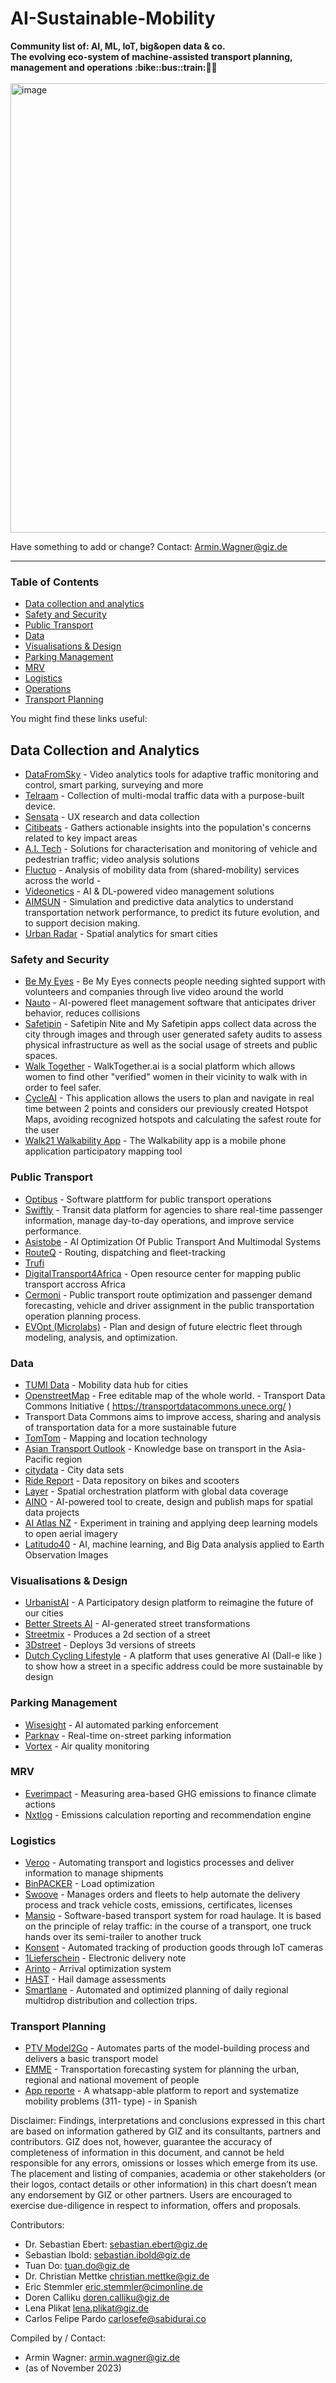 # AI-Sustainable-Mobility 

<b> 
Community list of: AI, ML, IoT, big&open data & co. <br>
The evolving eco-system of machine-assisted transport planning, management and operations :bike::bus::train:🌳🚊
</b><br><br>
<img width="719" alt="image" src="https://github.com/arwagiz/AI-Sustainable-Mobility/assets/150907039/096d8f9c-9352-4093-a69e-7013e5437a7a">


Have something to add or change? Contact: Armin.Wagner@giz.de

------------------------------

### Table of Contents

- [Data collection and analytics](#data-collection-and-analytics)
- [Safety and Security](#safety-and-security)
- [Public Transport](#public-transport)
- [Data](#data)
- [Visualisations & Design](#visualisations-&-design)
- [Parking Management](#parking-management)
- [MRV](#mrv)
- [Logistics](#logistics)
- [Operations](#operations)
- [Transport Planning](#transport-planning)

You might find these links useful:

## Data Collection and Analytics <a name="data-collection-and-analytics"></a>

- [DataFromSky]( https://datafromsky.com/ )  - Video analytics tools for adaptive traffic monitoring and control, smart parking, surveying and more
- [Telraam]( https://telraam.net   )  - Collection of multi-modal traffic data with a purpose-built device.
- [Sensata]( https://www.sensata.io/ )  - UX research and data collection  
- [Citibeats]( https://www.citibeats.com/ )  - Gathers actionable insights into the population's concerns related to key impact areas
- [A.I. Tech]( https://www.aitech.vision/ )  - Solutions for characterisation and monitoring of vehicle and pedestrian traffic; video analysis solutions
- [Fluctuo]( https://fluctuo.com/ )  - Analysis of mobility data from (shared-mobility) services across the world  -
- [Videonetics]( https://www.videonetics.com/ )  - AI & DL-powered video management solutions
- [AIMSUN]( https://www.aimsun.com/ )  - Simulation and predictive data analytics to understand transportation network performance, to predict its future evolution, and to support decision making.
- [Urban Radar]( https://urbanradar.io/ )  - Spatial analytics for smart cities
  
### Safety and Security <a name="safety-and-security"></a>
  
- [Be My Eyes]( https://www.bemyeyes.com/ )  - Be My Eyes connects people needing sighted support with volunteers and companies through live video around the world
- [Nauto]( https://www.nauto.com/ )  - AI-powered fleet management software that anticipates driver behavior, reduces collisions
- [Safetipin]( https://www.safetipin.com )  - Safetipin Nite and My Safetipin apps collect data across the city through images and through user generated safety audits to assess physical infrastructure as well as the social usage of streets and public spaces.
- [Walk Together]( https://www.walktogetherai.com/ )  - WalkTogether.ai is a social platform which allows women to find other "verified" women in their vicinity to walk with in order to feel safer.
- [CycleAI]( https://cycleai.net/ )  - This application allows the users to plan and navigate in real time between 2 points and considers our previously created Hotspot Maps, avoiding recognized hotspots and calculating the safest route for the user
- [Walk21 Walkability App]( https://walk21.com/resources/walkability-app/ )  - The Walkability app is a mobile phone application participatory mapping tool

### Public Transport <a name="public-transport"></a>

- [Optibus]( https://www.optibus.com/ )  - Software plattform for public transport operations
- [Swiftly]( https://www.goswift.ly/  )  - Transit data platform for agencies to share real-time passenger information, manage day-to-day operations, and improve service performance.
- [Asistobe]( https://asistobe.com/ )  - AI Optimization Of Public Transport And Multimodal Systems
- [RouteQ]( https://routeq.com/ )  - Routing, dispatching and fleet-tracking
- [Trufi]( https://www.trufi-association.org/ )  
- [DigitalTransport4Africa]( https://digitaltransport4africa.org/ )  - Open resource center for mapping public transport accross Africa
- [Cermoni]( https://www.cermoni.app/ )  - Public transport route optimization and passenger demand forecasting, vehicle and driver assignment in the public transportation operation planning process.  
- [EVOpt (Microlabs)]( https://microgridlabs.com/evopt/ )  - Plan and design of future electric fleet through modeling, analysis, and optimization.

### Data <a name="data"></a>
 
- [TUMI Data]( https://hub.tumidata.org/ )  - Mobility data hub for cities
- [OpenstreetMap]( https://www.openstreetmap.org/ )  - Free editable map of the whole world.  - Transport Data Commons Initiative ( https://transportdatacommons.unece.org/ )
- Transport Data Commons aims to improve access, sharing and analysis of transportation data for a more sustainable future
- [TomTom]( https://www.tomtom.com/ )  - Mapping and location technology
- [Asian Transport Outlook]( https://asiantransportoutlook.com/ )  - Knowledge base on transport in the Asia-Pacific region
- [citydata]( https://citydata.ai/ )  - City data sets
- [Ride Report]( https://public.ridereport.com/  )  - Data repository on  bikes and scooters
- [Layer]( https://beta.getlayer.xyz/ )  - Spatial orchestration platform with global data coverage
- [AINO]( https://aino.world/ )  - AI-powered tool to create, design and publish maps for spatial data projects
- [AI Atlas NZ]( https://www.aiatlas.nz/ )  - Experiment in training and applying deep learning models to open aerial imagery
- [Latitudo40]( https://www.latitudo40.com/ )  -  AI, machine learning, and Big Data analysis applied to Earth Observation Images

### Visualisations & Design <a name="visualisations-&-design"></a>

- [UrbanistAI]( https://urbanistai.com/ )  - A Participatory design platform to reimagine the future of our cities
- [Better Streets AI]( https://betterstreets.ai/  )  - AI-generated street transformations
- [Streetmix]( https://streetmix.net )  - Produces a 2d section of a street
- [3Dstreet]( https://3dstreet.app )  - Deploys 3d versions of streets
- [Dutch Cycling Lifestyle]( https://dutchcyclinglifestyle.com )  - A platform that uses generative AI (Dall-e like ) to show how a street in a specific address could be more sustainable by design

### Parking Management  <a name="parking-management"></a>

- [Wisesight]( https://www.wisesight.ai/  ) - AI automated parking enforcement
- [Parknav]( https://parknav.com/ )  - Real-time on-street parking information
- [Vortex]( https://vortexiot.com/products/vtx-air )  - Air quality monitoring

### MRV  <a name="mrv"></a>

- [Everimpact]( https://www.everimpact.com/ )  - Measuring area-based GHG emissions to finance climate actions
- [Nxtlog]( https://www.nxtlog.io/ )  - Emissions calculation reporting and recommendation engine

### Logistics  <a name="logistics"></a>
  
- [Veroo]( https://www.veroo.io/  )  - Automating transport and logistics processes and deliver information to manage shipments
- [BinPACKER]( https://www.supplychainbrain.com/articles/32772-db-schenker-releases-binpacker-algorithm-for-load-planning  )  - Load optimization
- [Swoove]( https://www.swoove360.com/ )  - Manages orders and fleets to help automate the delivery process and track vehicle costs, emissions, certificates, licenses
- [Mansio]( https://mansio-logistics.com/en-us/ )  - Software-based transport system for road haulage. It is based on the principle of relay traffic: in the course of a transport, one truck hands over its semi-trailer to another truck
- [Konsent]( https://konsent-logistik.de/ )  - Automated tracking of production goods through IoT cameras
- [1Lieferschein]( https://1lieferschein.com/ )  - Electronic delivery note
- [Arinto]( https://www.arinto.io/  )  - Arrival optimization system
- [HAST]( https://hast-hagel.de/ )  - Hail damage assessments
- [Smartlane]( https://smartlane.ai/en/ )  - Automated and optimized planning of daily regional multidrop distribution and collection trips.

### Transport Planning  <a name="transport-planning"></a>
  
- [PTV Model2Go]( https://www.ptvgroup.com/en/products/ptv-model2go )  - Automates parts of the model-building process and delivers a basic transport model
- [EMME]( https://www.inrosoftware.com/en/ ) - Transportation forecasting system for planning the urban, regional and national movement of people
- [App reporte]( https://github.com/trufi-association/chat-bot-report )  - A whatsapp-able platform to report and systematize mobility problems  (311- type) - in Spanish 


Disclaimer: Findings, interpretations and conclusions expressed in this chart are based on information gathered by GIZ and its consultants, partners and contributors. GIZ does not, however, guarantee the accuracy of completeness of information in this document, and cannot be held responsible for any errors, omissions or losses which emerge from its use. The placement and listing of companies, academia or other stakeholders (or their logos, contact details or other information) in this chart doesn’t mean any endorsement by GIZ or other partners. Users are encouraged to exercise due-diligence in respect to information, offers and proposals.


Contributors:
- Dr. Sebastian Ebert: sebastian.ebert@giz.de
- Sebastian Ibold: sebastian.ibold@giz.de
- Tuan Do: tuan.do@giz.de
- Dr. Christian Mettke christian.mettke@giz.de
- Eric Stemmler eric.stemmler@cimonline.de
- Doren Calliku doren.calliku@giz.de
- Lena Plikat lena.plikat@giz.de
- Carlos Felipe Pardo carlosefe@sabidurai.co

Compiled by / Contact:
- Armin Wagner: armin.wagner@giz.de
- (as of November 2023)


